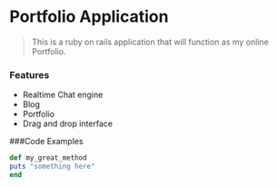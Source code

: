 # Portfolio Application

> This is a ruby on rails application that will function as my online Portfolio.

### Features
-  Realtime Chat engine
- Blog
- Portfolio
- Drag and drop interface

###Code Examples
```Ruby
def my_great_method
puts "something here"
end
```

